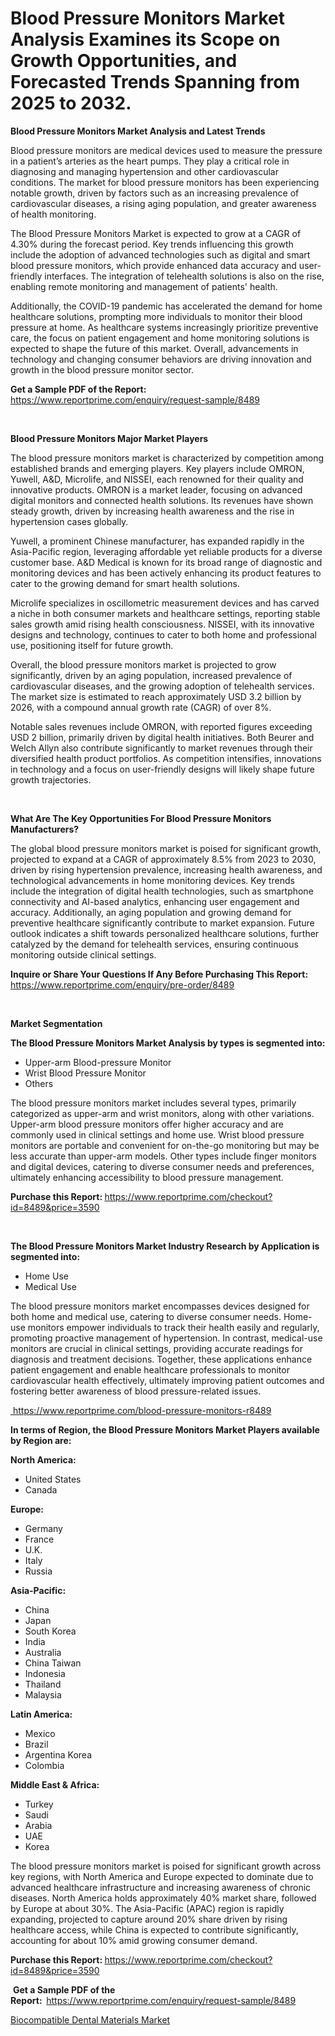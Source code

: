 <p><h1>Blood Pressure Monitors Market Analysis Examines its Scope on Growth Opportunities, and Forecasted Trends Spanning from 2025 to 2032.</h1></p><p><strong>Blood Pressure Monitors Market Analysis and Latest Trends</strong></p>
<p><p>Blood pressure monitors are medical devices used to measure the pressure in a patient’s arteries as the heart pumps. They play a critical role in diagnosing and managing hypertension and other cardiovascular conditions. The market for blood pressure monitors has been experiencing notable growth, driven by factors such as an increasing prevalence of cardiovascular diseases, a rising aging population, and greater awareness of health monitoring.</p><p>The Blood Pressure Monitors Market is expected to grow at a CAGR of 4.30% during the forecast period. Key trends influencing this growth include the adoption of advanced technologies such as digital and smart blood pressure monitors, which provide enhanced data accuracy and user-friendly interfaces. The integration of telehealth solutions is also on the rise, enabling remote monitoring and management of patients' health.</p><p>Additionally, the COVID-19 pandemic has accelerated the demand for home healthcare solutions, prompting more individuals to monitor their blood pressure at home. As healthcare systems increasingly prioritize preventive care, the focus on patient engagement and home monitoring solutions is expected to shape the future of this market. Overall, advancements in technology and changing consumer behaviors are driving innovation and growth in the blood pressure monitor sector.</p></p>
<p><strong>Get a Sample PDF of the Report:&nbsp;</strong> <a href="https://www.reportprime.com/enquiry/request-sample/8489?utm_campaign=3059&utm_medium=2&utm_source=Github&utm_content=ia&utm_term=19032025&utm_id=blood-pressure-monitors">https://www.reportprime.com/enquiry/request-sample/8489</a></p>
<p>&nbsp;</p>
<p><strong>Blood Pressure Monitors Major Market Players</strong></p>
<p><p>The blood pressure monitors market is characterized by competition among established brands and emerging players. Key players include OMRON, Yuwell, A&D, Microlife, and NISSEI, each renowned for their quality and innovative products. OMRON is a market leader, focusing on advanced digital monitors and connected health solutions. Its revenues have shown steady growth, driven by increasing health awareness and the rise in hypertension cases globally.</p><p>Yuwell, a prominent Chinese manufacturer, has expanded rapidly in the Asia-Pacific region, leveraging affordable yet reliable products for a diverse customer base. A&D Medical is known for its broad range of diagnostic and monitoring devices and has been actively enhancing its product features to cater to the growing demand for smart health solutions.</p><p>Microlife specializes in oscillometric measurement devices and has carved a niche in both consumer markets and healthcare settings, reporting stable sales growth amid rising health consciousness. NISSEI, with its innovative designs and technology, continues to cater to both home and professional use, positioning itself for future growth.</p><p>Overall, the blood pressure monitors market is projected to grow significantly, driven by an aging population, increased prevalence of cardiovascular diseases, and the growing adoption of telehealth services. The market size is estimated to reach approximately USD 3.2 billion by 2026, with a compound annual growth rate (CAGR) of over 8%.</p><p>Notable sales revenues include OMRON, with reported figures exceeding USD 2 billion, primarily driven by digital health initiatives. Both Beurer and Welch Allyn also contribute significantly to market revenues through their diversified health product portfolios. As competition intensifies, innovations in technology and a focus on user-friendly designs will likely shape future growth trajectories.</p></p>
<p>&nbsp;</p>
<p><strong>What Are The Key Opportunities For Blood Pressure Monitors Manufacturers?</strong></p>
<p><p>The global blood pressure monitors market is poised for significant growth, projected to expand at a CAGR of approximately 8.5% from 2023 to 2030, driven by rising hypertension prevalence, increasing health awareness, and technological advancements in home monitoring devices. Key trends include the integration of digital health technologies, such as smartphone connectivity and AI-based analytics, enhancing user engagement and accuracy. Additionally, an aging population and growing demand for preventive healthcare significantly contribute to market expansion. Future outlook indicates a shift towards personalized healthcare solutions, further catalyzed by the demand for telehealth services, ensuring continuous monitoring outside clinical settings.</p></p>
<p><strong>Inquire or Share Your Questions If Any Before Purchasing This Report:</strong> <a href="https://www.reportprime.com/enquiry/pre-order/8489?utm_campaign=3059&utm_medium=2&utm_source=Github&utm_content=ia&utm_term=19032025&utm_id=blood-pressure-monitors">https://www.reportprime.com/enquiry/pre-order/8489</a></p>
<p>&nbsp;</p>
<p><strong>Market Segmentation</strong></p>
<p><strong>The Blood Pressure Monitors Market Analysis by types is segmented into:</strong></p>
<p><ul><li>Upper-arm Blood-pressure Monitor</li><li>Wrist Blood Pressure Monitor</li><li>Others</li></ul></p>
<p><p>The blood pressure monitors market includes several types, primarily categorized as upper-arm and wrist monitors, along with other variations. Upper-arm blood pressure monitors offer higher accuracy and are commonly used in clinical settings and home use. Wrist blood pressure monitors are portable and convenient for on-the-go monitoring but may be less accurate than upper-arm models. Other types include finger monitors and digital devices, catering to diverse consumer needs and preferences, ultimately enhancing accessibility to blood pressure management.</p></p>
<p><strong>Purchase this Report:&nbsp;</strong><a href="https://www.reportprime.com/checkout?id=8489&price=3590&utm_campaign=3059&utm_medium=2&utm_source=Github&utm_content=ia&utm_term=19032025&utm_id=blood-pressure-monitors">https://www.reportprime.com/checkout?id=8489&price=3590</a></p>
<p>&nbsp;</p>
<p><strong>The Blood Pressure Monitors Market Industry Research by Application is segmented into:</strong></p>
<p><ul><li>Home Use</li><li>Medical Use</li></ul></p>
<p><p>The blood pressure monitors market encompasses devices designed for both home and medical use, catering to diverse consumer needs. Home-use monitors empower individuals to track their health easily and regularly, promoting proactive management of hypertension. In contrast, medical-use monitors are crucial in clinical settings, providing accurate readings for diagnosis and treatment decisions. Together, these applications enhance patient engagement and enable healthcare professionals to monitor cardiovascular health effectively, ultimately improving patient outcomes and fostering better awareness of blood pressure-related issues.</p></p>
<p><a href="https://www.reportprime.com/blood-pressure-monitors-r8489?utm_campaign=3059&utm_medium=2&utm_source=Github&utm_content=ia&utm_term=19032025&utm_id=blood-pressure-monitors">&nbsp;https://www.reportprime.com/blood-pressure-monitors-r8489</a></p>
<p><strong>In terms of Region, the Blood Pressure Monitors Market Players available by Region are:</strong></p>
<p>
    <p> <strong> North America: </strong>
        <ul>
            <li>United States</li>
            <li>Canada</li>
        </ul>
        </p> 
    <p> <strong> Europe: </strong>
        <ul>
            <li>Germany</li>
            <li>France</li>
            <li>U.K.</li>
            <li>Italy</li>
            <li>Russia</li>
        </ul>
        </p> 
    <p> <strong> Asia-Pacific: </strong>
        <ul>
            <li>China</li>
            <li>Japan</li>
            <li>South Korea</li>
            <li>India</li>
            <li>Australia</li>
            <li>China Taiwan</li>
            <li>Indonesia</li>
            <li>Thailand</li>
            <li>Malaysia</li>
        </ul>
        </p> 
    <p> <strong> Latin America: </strong>
        <ul>
            <li>Mexico</li>
            <li>Brazil</li>
            <li>Argentina Korea</li>
            <li>Colombia</li>
        </ul>
        </p> 
    <p> <strong> Middle East & Africa: </strong>
        <ul>
            <li>Turkey</li>
            <li>Saudi</li>
            <li>Arabia</li>
            <li>UAE</li>
            <li>Korea</li>
        </ul>
    </p>
    </p>
<p><p>The blood pressure monitors market is poised for significant growth across key regions, with North America and Europe expected to dominate due to advanced healthcare infrastructure and increasing awareness of chronic diseases. North America holds approximately 40% market share, followed by Europe at about 30%. The Asia-Pacific (APAC) region is rapidly expanding, projected to capture around 20% share driven by rising healthcare access, while China is expected to contribute significantly, accounting for about 10% amid growing consumer demand.</p></p>
<p><strong>Purchase this Report: </strong><a href="https://www.reportprime.com/checkout?id=8489&price=3590&utm_campaign=3059&utm_medium=2&utm_source=Github&utm_content=ia&utm_term=19032025&utm_id=blood-pressure-monitors">https://www.reportprime.com/checkout?id=8489&price=3590</a></p>
<p>&nbsp;<strong>Get a Sample PDF of the Report:&nbsp;&nbsp;</strong><a href="https://www.reportprime.com/enquiry/request-sample/8489?utm_campaign=3059&utm_medium=2&utm_source=Github&utm_content=ia&utm_term=19032025&utm_id=blood-pressure-monitors">https://www.reportprime.com/enquiry/request-sample/8489</a></p>
<p><strong></strong></p>
<p><p><a href="https://github.com/nabadeneme/Market-Research-Report-List-1/blob/main/biocompatible-dental-materials-market.md?utm_campaign=3059&utm_medium=2&utm_source=Github&utm_content=ia&utm_term=19032025&utm_id=blood-pressure-monitors">Biocompatible Dental Materials Market</a></p></p>